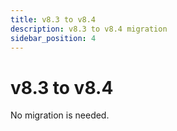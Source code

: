 ```yaml
---
title: v8.3 to v8.4
description: v8.3 to v8.4 migration
sidebar_position: 4
---
```


# v8.3 to v8.4

No migration is needed.
